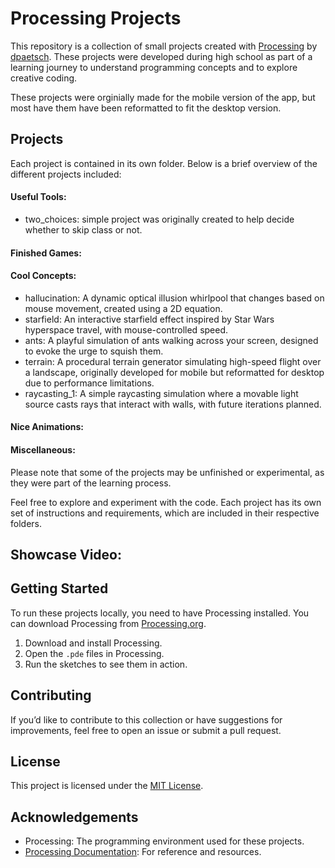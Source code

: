 # Processing Projects

This repository is a collection of small projects created with [Processing](https://processing.org/download/) by [dpaetsch](https://github.com/dpaetsch). These projects were developed during high school as part of a learning journey to understand programming concepts and to explore creative coding.

These projects were orginially made for the mobile version of the app, but most have them have been reformatted to fit the desktop version.

## Projects

Each project is contained in its own folder. Below is a brief overview of the different projects included:

#### Useful Tools:
- two_choices: simple project was originally created to help decide whether to skip class or not.

#### Finished Games:

#### Cool Concepts:
- hallucination: A dynamic optical illusion whirlpool that changes based on mouse movement, created using a 2D equation.
- starfield: An interactive starfield effect inspired by Star Wars hyperspace travel, with mouse-controlled speed.
- ants: A playful simulation of ants walking across your screen, designed to evoke the urge to squish them.
- terrain: A procedural terrain generator simulating high-speed flight over a landscape, originally developed for mobile but reformatted for desktop due to performance limitations.
- raycasting_1: A simple raycasting simulation where a movable light source casts rays that interact with walls, with future iterations planned.

#### Nice Animations:


#### Miscellaneous:



Please note that some of the projects may be unfinished or experimental, as they were part of the learning process.

Feel free to explore and experiment with the code. Each project has its own set of instructions and requirements, which are included in their respective folders.

## Showcase Video:






## Getting Started

To run these projects locally, you need to have Processing installed. You can download Processing from [Processing.org](https://processing.org/download/).

1. Download and install Processing.
2. Open the `.pde` files in Processing.
3. Run the sketches to see them in action.

## Contributing

If you’d like to contribute to this collection or have suggestions for improvements, feel free to open an issue or submit a pull request.

## License

This project is licensed under the [MIT License](LICENSE).

## Acknowledgements

- Processing: The programming environment used for these projects.
- [Processing Documentation](https://processing.org/reference/): For reference and resources.


